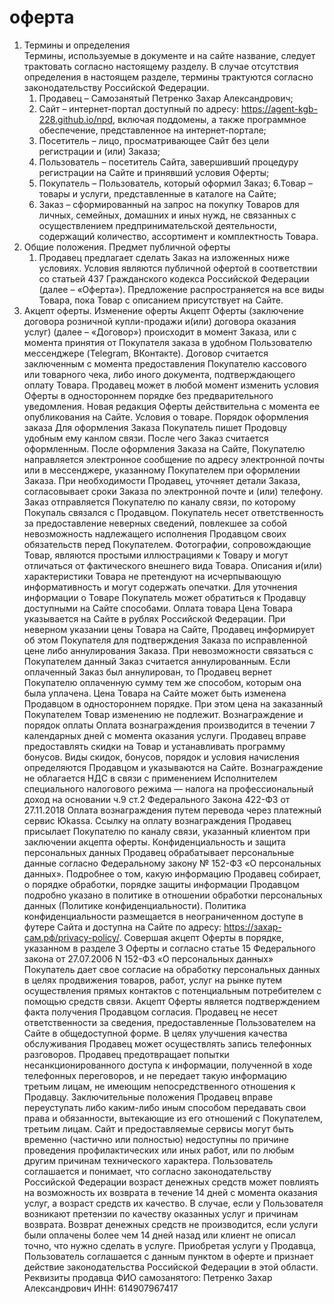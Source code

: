 # оферта
1. Термины и определения <br>
   Термины, используемые в документе и на сайте название, следует трактовать согласно настоящему разделу. В случае отсутствия определения в настоящем разделе, термины трактуются согласно законодательству Российской Федерации.
    1. Продавец – Самозанятый Петренко Захар Александрович;
    2. Сайт – интернет-портал доступный по адресу: https://agent-kgb-228.github.io/npd, включая поддомены, а также программное обеспечение, представленное на интернет-портале;
    3. Посетитель – лицо, просматривающее Сайт без цели регистрации и (или) Заказа;
    4. Пользователь – посетитель Сайта, завершивший процедуру регистрации на Сайте и принявший условия Оферты;
    5. Покупатель – Пользователь, который оформил Заказ;
    6.Товар – товары и услуги, представленные в каталоге на Сайте;
    7. Заказ – сформированный на запрос на покупку Товаров для личных, семейных, домашних и иных нужд, не связанных с осуществлением предпринимательской деятельности, содержащий количество, ассортимент и комплектность Товара.
2. Общие положения. Предмет публичной оферты
    1. Продавец предлагает сделать Заказ на изложенных ниже условиях. Условия являются публичной офертой в соответствии со статьей 437 Гражданского кодекса Российской Федерации (далее – «Оферта»). Предложение распространяется на все виды Товара, пока Товар с описанием присутствует на Сайте.
3. Акцепт оферты. Изменение оферты
Акцепт Оферты (заключение договора розничной купли-продажи и(или) договора оказания услуг) (далее – «Договор») происходит в момент Заказа, или с момента принятия от Покупателя заказа в удобном Пользователю мессенджере (Telegram, ВКонтакте).
Договор считается заключенным с момента предоставления Покупателю кассового или товарного чека, либо иного документа, подтверждающего оплату Товара.
Продавец может в любой момент изменить условия Оферты в одностороннем порядке без предварительного уведомления. Новая редакция Оферты действительна с момента ее опубликования на Сайте.
Условия о товаре. Порядок оформления заказа
Для оформления Заказа Покупатель пишет Продовцу удобным ему канлом связи. После чего Заказ считается оформленным.
После оформления Заказа на Сайте, Покупателю направляется электронное сообщение по адресу электронной почты или в мессенджере, указанному Покупателем при оформлении Заказа.
При необходимости Продавец, уточняет детали Заказа, согласовывает сроки Заказа по электронной почте и (или) телефону.
Заказ отправляется Покупателю по каналу связи, по которому Покупаль связался с Продавцом.
Покупатель несет ответственность за предоставление неверных сведений, повлекшее за собой невозможность надлежащего исполнения Продавцом своих обязательств перед Покупателем.
Фотографии, сопровождающие Товар, являются простыми иллюстрациями к Товару и могут отличаться от фактического внешнего вида Товара. Описания и(или) характеристики Товара не претендуют на исчерпывающую информативность и могут содержать опечатки. Для уточнения информации о Товаре Покупатель может обратиться к Продавцу доступными на Сайте способами.
Оплата товара
Цена Товара указывается на Сайте в рублях Российской Федерации.
При неверном указании цены Товара на Сайте, Продавец информирует об этом Покупателя для подтверждения Заказа по исправленной цене либо аннулирования Заказа. При невозможности связаться с Покупателем данный Заказ считается аннулированным. Если оплаченный Заказ был аннулирован, то Продавец вернет Покупателю оплаченную сумму тем же способом, которым она была уплачена.
Цена Товара на Сайте может быть изменена Продавцом в одностороннем порядке. При этом цена на заказанный Покупателем Товар изменению не подлежит.
Вознаграждение и порядок оплаты
Оплата вознаграждения производится в течении 7 календарных дней с момента оказания услуги.
Продавец вправе предоставлять скидки на Товар и устанавливать программу бонусов. Виды скидок, бонусов, порядок и условия начисления определяются Продавцом и указываются на Сайте.
Вознаграждение не облагается НДС в связи с применением Исполнителем специального налогового режима — налога на профессиональный доход на основании ч.9 ст.2 Федерального Закона 422-ФЗ от 27.11.2018
Оплата вознаграждения путем перевода через платежный сервис Юkassa. Ссылку на оплату вознаграждения Продавец присылает Покупателю по каналу связи, указанный клиентом при заключении акцепта оферты.
Конфиденциальность и защита персональных данных
Продавец обрабатывает персональные данные согласно Федеральному закону № 152-ФЗ «О персональных данных».
Подробнее о том, какую информацию Продавец собирает, о порядке обработки, порядке защиты информации Продавцом подробно указано в политике в отношении обработки персональных данных (Политике конфиденциальности).
Политика конфиденциальности размещается в неограниченном доступе в футере Сайта и доступна на Сайте по адресу: https://захар-сам.рф/privacy-policy/.
Совершая акцепт Оферты в порядке, указанном в разделе 3 Оферты и согласно статье 15 Федерального закона от 27.07.2006 N 152-ФЗ «О персональных данных» Покупатель дает свое согласие на обработку персональных данных в целях продвижения товаров, работ, услуг на рынке путем осуществления прямых контактов с потенциальным потребителем с помощью средств связи. Акцепт Оферты является подтверждением факта получения Продавцом согласия.
Продавец не несет ответственности за сведения, предоставленные Пользователем на Сайте в общедоступной форме.
В целях улучшения качества обслуживания Продавец может осуществлять запись телефонных разговоров. Продавец предотвращает попытки несанкционированного доступа к информации, полученной в ходе телефонных переговоров, и не передает такую информацию третьим лицам, не имеющим непосредственного отношения к Продавцу.
Заключительные положения
Продавец вправе переуступать либо каким-либо иным способом передавать свои права и обязанности, вытекающие из его отношений с Покупателем, третьим лицам.
Сайт и предоставляемые сервисы могут быть временно (частично или полностью) недоступны по причине проведения профилактических или иных работ, или по любым другим причинам технического характера.
Пользователь соглашается и понимает, что согласно законодательству Российской Федерации возраст денежных средств может повлиять на возможность их возврата в течение 14 дней с момента оказания услуг, а возраст средств их качество. В случае, если у Пользователя возникают претензии по качеству оказанных услуг и причинам возврата. Возврат денежных средств не производится, если услуги были оплачены более чем 14 дней назад или клиент не описал точно, что нужно сделать в услуге. Приобретая услуги у Продавца, Пользователь соглашается с данным пунктом в оферте и признает действие законодательства Российской Федерации в этой области.
Реквизиты продавца
ФИО самозанятого: Петренко Захар Александрович
ИНН: 614907967417
